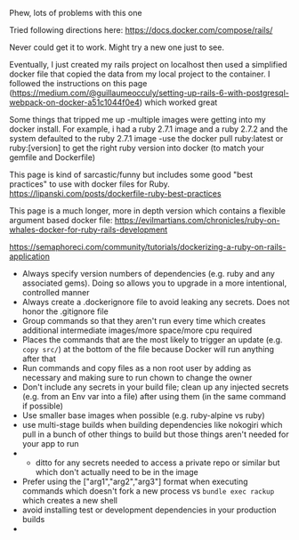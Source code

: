 Phew, lots of problems with this one

Tried following directions here: https://docs.docker.com/compose/rails/

Never could get it to work. Might try a new one just to see.

Eventually, I just created my rails project on localhost then used a simplified docker file that copied the data from my local project to the container. I followed the instructions on this page (https://medium.com/@guillaumeocculy/setting-up-rails-6-with-postgresql-webpack-on-docker-a51c1044f0e4) which worked great

Some things that tripped me up
-multiple images were getting into my docker install. For example, i had a ruby 2.7.1 image and a ruby 2.7.2 and the system defaulted to the ruby 2.7.1 image
-use the docker pull ruby:latest or ruby:[version] to get the right ruby version into docker (to match your gemfile and Dockerfile)

This page is kind of sarcastic/funny but includes some good "best practices" to use with docker files for Ruby. https://lipanski.com/posts/dockerfile-ruby-best-practices

This page is a much longer, more in depth version which contains a flexible argument based docker file: https://evilmartians.com/chronicles/ruby-on-whales-docker-for-ruby-rails-development


https://semaphoreci.com/community/tutorials/dockerizing-a-ruby-on-rails-application

- Always specify version numbers of dependencies (e.g. ruby and any associated gems). Doing so allows you to upgrade in a more intentional, controlled manner
- Always create a .dockerignore file to avoid leaking any secrets. Does not honor the .gitignore file
- Group commands so that they aren't run every time which creates additional intermediate images/more space/more cpu required
- Places the commands that are the most likely to trigger an update (e.g. `copy src/`) at the bottom of the file because Docker will run anything after that
- Run commands and copy files as a non root user by adding as necessary and making sure to run chown to change the owner
- Don't include any secrets in your build file; clean up any injected secrets (e.g. from an Env var into a file) after using them (in the same command if possible)
- Use smaller base images when possible (e.g. ruby-alpine vs ruby)
- use multi-stage builds when building dependencies like nokogiri which pull in a bunch of other things to build but those things aren't needed for your app to run
- - ditto for any secrets needed to access a private repo or similar but which don't actually need to be in the image
- Prefer using the ["arg1","arg2","arg3"] format when executing commands which doesn't fork a new process vs `bundle exec rackup` which creates a new shell
- avoid installing test or development dependencies in your production builds
- 